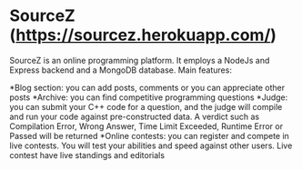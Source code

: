 # SourceZ (https://sourcez.herokuapp.com/)
SourceZ is an online programming platform. It employs a NodeJs and Express backend and a MongoDB database. Main features:

*Blog section: you can add posts, comments or you can appreciate other posts
*Archive: you can find competitive programming questions
*Judge: you can submit your C++ code for a question, and the judge will compile and run your code against pre-constructed data. A verdict such as Compilation Error, Wrong Answer, Time Limit Exceeded, Runtime Error or Passed will be returned
*Online contests: you can register and compete in live contests. You will test your abilities and speed against other users. Live contest have live standings and editorials